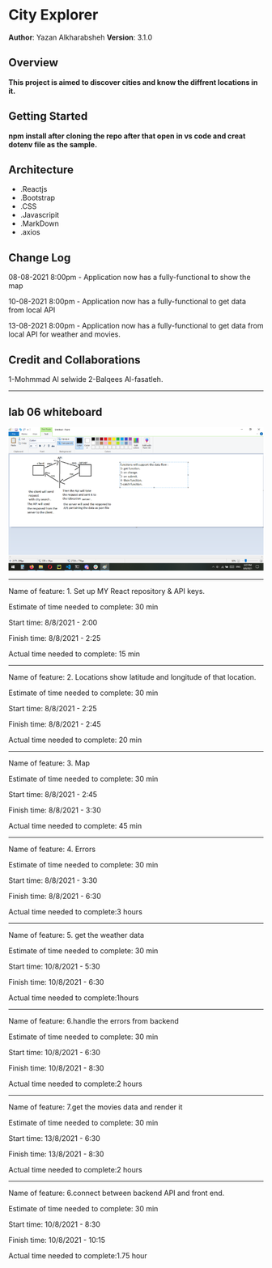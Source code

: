 # City Explorer

**Author**: Yazan Alkharabsheh
**Version**: 3.1.0

## Overview
<!-- Provide a high level overview of what this application is and why you are building it, beyond the fact that it's an assignment for this class. (i.e. What's your problem domain?) -->
**This project is aimed to discover cities and know the diffrent locations in it.**

## Getting Started
<!-- What are the steps that a user must take in order to build this app on their own machine and get it running? -->
**npm install after cloning the repo after that open in vs code and creat dotenv file as the sample.**

## Architecture
<!-- Provide a detailed description of the application design. What technologies (languages, libraries, etc) you're using, and any other relevant design information. -->
* .Reactjs
* .Bootstrap
* .CSS
* .Javascripit
* .MarkDown
* .axios

## Change Log

<!-- Use this area to document the iterative changes made to your application as each feature is successfully implemented. Use time stamps. Here's an example:

01-01-2001 4:59pm - Application now has a fully-functional express server, with a GET route for the location resource. -->

08-08-2021 8:00pm - Application now has a fully-functional to show the map

10-08-2021 8:00pm - Application now has a fully-functional to get data from local API

13-08-2021 8:00pm - Application now has a fully-functional to get data from local API
for weather and movies.

## Credit and Collaborations
<!-- Give credit (and a link) to other people or resources that helped you build this application. -->

1-Mohmmad Al selwide 2-Balqees Al-fasatleh.

-----------------------------------------

## lab 06 whiteboard

 ![lab06](src/img/Screenshot_440.png)

-----------------------------------------
Name of feature: 1. Set up MY React repository & API keys.

Estimate of time needed to complete: 30 min

Start time: 8/8/2021 - 2:00

Finish time: 8/8/2021 - 2:25

Actual time needed to complete: 15 min

-----------------------------------------

Name of feature: 2. Locations show latitude and longitude of that location.

Estimate of time needed to complete: 30 min

Start time: 8/8/2021 - 2:25

Finish time: 8/8/2021 - 2:45

Actual time needed to complete: 20 min

-----------------------------------------

Name of feature: 3. Map

Estimate of time needed to complete: 30 min

Start time: 8/8/2021 - 2:45

Finish time: 8/8/2021 - 3:30

Actual time needed to complete: 45 min

-----------------------------------------

Name of feature: 4. Errors

Estimate of time needed to complete: 30 min

Start time: 8/8/2021 - 3:30

Finish time: 8/8/2021 - 6:30

Actual time needed to complete:3 hours

-----------------------------------------

Name of feature: 5. get the weather data

Estimate of time needed to complete: 30 min

Start time: 10/8/2021 - 5:30

Finish time: 10/8/2021 - 6:30

Actual time needed to complete:1hours

-----------------------------------------

Name of feature: 6.handle the errors from backend

Estimate of time needed to complete: 30 min

Start time: 10/8/2021 - 6:30

Finish time: 10/8/2021 - 8:30

Actual time needed to complete:2 hours

-----------------------------------------

Name of feature: 7.get the movies data and render it

Estimate of time needed to complete: 30 min

Start time: 13/8/2021 - 6:30

Finish time: 13/8/2021 - 8:30

Actual time needed to complete:2 hours

-----------------------------------------

Name of feature: 6.connect between backend API
and front end.

Estimate of time needed to complete: 30 min

Start time: 10/8/2021 - 8:30

Finish time: 10/8/2021 - 10:15

Actual time needed to complete:1.75 hour
